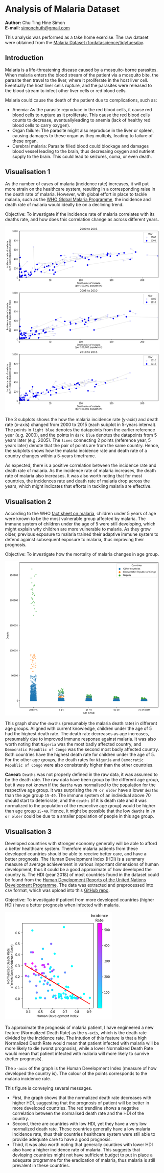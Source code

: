 # Analysis of Malaria Dataset

**Author:** Chu Ting Hine Simon <br>
**E-mail:** simonchuth@gmail.com <br>

This analysis was performed as a take home exercise. The raw dataset were obtained from the [Malaria Dataset rfordatascience/tidytuesday](https://github.com/rfordatascience/tidytuesday/tree/master/data/2018/2018-11-13). <br>

## Introduction

Malaria is a life-threatening disease caused by a mosquito-borne parasites. When malaria enters the blood stream of the patient via a mosquito bite, the parasite then travel to the liver, where it proliferate in the host liver cell. Eventually the host liver cells rupture, and the parasites were released to the blood stream to infect other liver cells or red blood cells. <br>

Malaria could cause the death of the patient due to complications, such as:
* Anemia: As the parasite reproduce in the red blood cells, it cause red blood cells to rupture as it proliferate. This cause the red blood cells counts to decrease, eventuallyleading to anemia (lack of healthy red blood cells to carry oxygen).
* Organ failure: The parasite might also reproduce in the liver or spleen, causing damages to these organ as they multiply, leading to failure of these organ.
* Cerebral malaria: Parasite filled blood could blockage and damages blood vessel leading to the brain, thus decresaing oxygen and nutrient supply to the brain. This could lead to seizures, coma, or even death. 

## Visualisation 1

As the number of cases of malaria (incidence rate) increases, it will put more strain on the healthcare system, resulting in 
a corresponding raise in the death rate of malaria. However, with global effort in place to tackle malaria, such as the [WHO Global Malaria Programme](https://www.who.int/malaria/about_us/en/), the incidence and death rate of malaria would ideally be on a declining trend. <br>

Objective: To investigate if the incidence rate of malaria correlates with its deaths rate, and how does this correlation change as across different years. <br>

<img src='figures/figure1.png'>

The 3 subplots shows the how the malaria incidence rate (y-axis) and death rate (x-axis) changed from 2000 to 2015 (each subplot in 5-years interval). The points in `light blue` denotes the datapoints from the earlier reference year (e.g. 2000), and the points in `dark blue` denotes the datapoints from 5 years later (e.g. 2005). The `lines` connecting 2 points (reference year, 5 years later) denote that the pair of points are from the same country. Hence, the subplots shows how the malaria incidence rate and death rate of a country changes within a 5-years timeframe. <br>

As expected, there is a positive correlation between the incidence rate and death rate of malaria. As the incidence rate of malaria increases, the death rate of malaria also increases. It was also worth noting that for most countries, the incidences rate and death rate of malaria drop across the years, which might indicates that efforts in tackling malaria are effective. 

## Visualisation 2

According to the WHO [fact sheet on malaria](https://www.who.int/news-room/fact-sheets/detail/malaria#:~:text=Children%20under%205%20years%20of%20age%20are%20the%20most%20vulnerable,of%20all%20malaria%20deaths%20worldwide.), children under 5 years of age were known to be the most vulnerable group affected by malaria. The immune system of children under the age of 5 were still developing, which might explain why children are more vulnerable to malaria. As they grow older, previous exposure to malaria trained their adaptive immune system to defend against subsequent exposure to malaria, thus improving their prognosis. <br>

Objective: To investigate how the mortality of malaria changes in age group.

<img src='figures/figure2.png'>

This graph show the `deaths` (presumably the malaria death rate) in different age groups. Aligned with current knowledge, children under the age of 5 had the highest death rate. The death rate decreases as age increases, presumably due to improved immune response against malaria. It was also worth noting that `Nigeria` was the most badly affected country, and `Democratic Republic of Congo` was the second most badly affected country. Both countries have the highest death rate for children under the age of 5. For the other age groups, the death rates for `Nigeria` and `Democratic Republic of Congo` were also consistently higher than the other countries. <br>

**Caveat:** `Deaths` was not properly defined in the raw data, it was assumed to be the death rate. The raw data have been group by the different age group, but it was not known if the `deaths` was normalised to the population for the respective age group. It was surprising the `70 or older` have a lower `deaths` than the age group `15-49`. The immune system of an individual above 70 should start to deteriorate, and the `deaths` (if it is death rate and it was normalized to the population of the respective age group) would be higher than age group `15-49`. Hence, it might be possible that the low `deaths` in `70 or older` could be due to a smaller population of people in this age group. 

## Visualisation 3

Developed countries with stronger economy generally will be able to afford a better healthcare system. Therefore malaria patients from these developed countries should be able to receive better care, and have a better prognosis. The Human Development Index (HDI) is a summary measure of average achievement in various important dimensions of human development, thus it could be a good approximate of how developed the country is. The HDI (year 2018) of most countries found in the dataset could be found from the [Human Development Reports of the United Nations Development Programme](http://hdr.undp.org/en/composite/HDI). The data was extracted and preprocessed into csv format, which was upload into this [GitHub repo](https://github.com/simonchuth/sgh_assessment/blob/master/country_hdi.csv). <br>

Objective: To investigate if patient from more developed countries (higher HDI) have a better prognosis when infected with malaria.

<img src='figures/figure3.png'>

To approximate the prognosis of malaria patient, I have engineered a new feature (Normalized Death Rate) as the `y-axis`, which is the death rate divided by the incidence rate. The intution of this feature is that a high Normalized Death Rate would mean that patient infected with malaria will be more likely to die (worst prognosis), while a lower Normalized Death Rate would mean that patient infected with malaria will more likely to survive (better prognosis). <br>

The `x-axis` of the graph is the Human Development Index (measure of how developed the country is). The colour of the points corresponds to the malaria incidence rate. <br>

This figure is conveying several messages. 
* First, the graph shows that the normalized death rate decreases with higher HDI, suggesting that the prognosis of patient will be better in more developed countries. The red trendline shows a negative correlation between the normalised death rate and the HDI of the country. 
* Second, there are countries with low HDI, yet they have a very low normalized death rate. These countries generally have a low malaria incidence rate, thus their countries healthcare system were still able to provide adequate care to have a good prognosis.  
* Third, it was also worth noting that generally countires with lower HDI also have a higher incidence rate of malaria. This suggests that devloping countries might not have sufficient budget to put in place a adequate programme for the eradication of malaria, thus malaria is still prevalent in these countries.